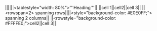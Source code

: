 ||||||<tablestyle="width: 80%">'''Heading'''||
||cell 1||cell2||cell 3||
||<rowspan=2> spanning rows||||<style="background-color: #E0E0FF;"> spanning 2 columns||
||<rowstyle="background-color: #FFFFE0;">cell2||cell 3||

